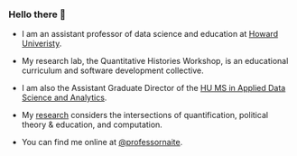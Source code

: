 ### Hello there 👋

- I am an assistant professor of data science and education at [Howard Univeristy](https://howard.edu/).
  
- My research lab, the Quantitative Histories Workshop, is an educational curriculum and software development collective.
  
- I am also the Assistant Graduate Director of the [HU MS in Applied Data Science and Analytics](https://provost.howard.edu/datascience).
  
- My [research](https://profiles.howard.edu/nathan-alexander) considers the intersections of quantification, political theory & education, and computation.
  
- You can find me online at [@professornaite](https://twitter.com/professornaite).
  
<!--
**professornaite/professornaite** is a ✨ _special_ ✨ repository because its `README.md` (this file) appears on your GitHub profile.

Here are some ideas to get you started:

- 🔭 I’m currently working on ...
- 🌱 I’m currently learning ...
- 👯 I’m looking to collaborate on ...
- 🤔 I’m looking for help with ...
- 💬 Ask me about ...
- 📫 How to reach me: ...
- 😄 Pronouns: ...
- ⚡ Fun fact: ...
-->
